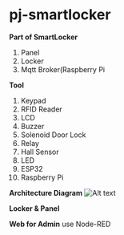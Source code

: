 # pj-smartlocker
**Part of SmartLocker**
1. Panel
2. Locker
3. Mqtt Broker(Raspberry Pi

**Tool**
1. Keypad
2. RFID Reader
3. LCD
4. Buzzer
5. Solenoid Door Lock
6. Relay
7. Hall Sensor
8. LED
9. ESP32
10. Raspberry Pi

**Architecture Diagram**
![Alt text](https://drive.google.com/uc?export=view&id=1uh23GyMPzvpFyNY1F2dJpVzYajQ_hqYL)

**Locker & Panel**

**Web for Admin**
use Node-RED





